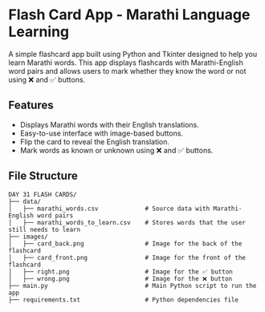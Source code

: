 # Flash Card App - Marathi Language Learning

A simple flashcard app built using Python and Tkinter designed to help you learn Marathi words. This app displays flashcards with Marathi-English word pairs and allows users to mark whether they know the word or not using ❌ and ✅ buttons.

## Features

- Displays Marathi words with their English translations.
- Easy-to-use interface with image-based buttons.
- Flip the card to reveal the English translation.
- Mark words as known or unknown using ❌ and ✅ buttons.

## File Structure

```plaintext
DAY 31 FLASH CARDS/
├── data/
│   ├── marathi_words.csv             # Source data with Marathi-English word pairs
│   ├── marathi_words_to_learn.csv    # Stores words that the user still needs to learn
├── images/
│   ├── card_back.png                 # Image for the back of the flashcard
│   ├── card_front.png                # Image for the front of the flashcard
│   ├── right.png                     # Image for the ✅ button
│   ├── wrong.png                     # Image for the ❌ button
├── main.py                           # Main Python script to run the app
├── requirements.txt                  # Python dependencies file
